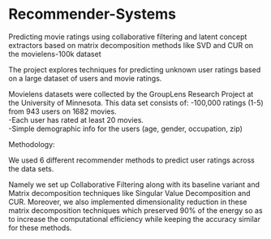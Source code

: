 # Recommender-Systems
Predicting movie ratings using collaborative filtering and latent concept extractors based on matrix decomposition methods like SVD and CUR on the movielens-100k dataset

The project explores techniques for predicting unknown user ratings based on a large dataset of users and movie ratings.

Movielens datasets were collected by the GroupLens Research Project at the University of Minnesota. 
 This data set consists of: 
 -100,000 ratings (1-5) from 943 users on 1682 movies.  
 -Each user has rated at least 20 movies.  
 -Simple demographic info for the users (age, gender, occupation, zip) 
 
 Methodology: 
 
We used 6 different recommender methods to predict user ratings across the data sets.  
 
Namely we set up Collaborative Filtering along with its baseline variant and Matrix decomposition techniques like Singular Value Decomposition and CUR. 
Moreover, we also implemented dimensionality reduction in these matrix decomposition techniques which preserved 90% of the energy so as to increase the computational efficiency while keeping the accuracy similar for these methods. 
